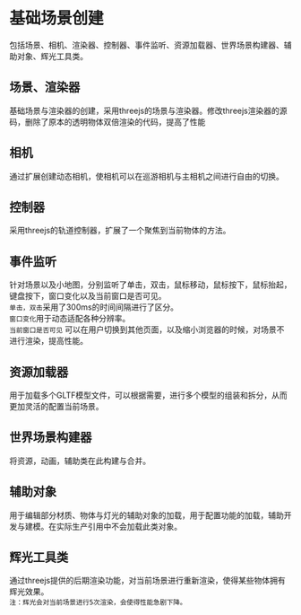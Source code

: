 # 基础场景创建
包括场景、相机、渲染器、控制器、事件监听、资源加载器、世界场景构建器、辅助对象、辉光工具类。   
## 场景、渲染器
基础场景与渲染器的创建，采用threejs的场景与渲染器。修改threejs渲染器的源码，删除了原本的透明物体双倍渲染的代码，提高了性能
## 相机
通过扩展创建动态相机，使相机可以在巡游相机与主相机之间进行自由的切换。
## 控制器
采用threejs的轨道控制器，扩展了一个聚焦到当前物体的方法。

## 事件监听
针对场景以及小地图，分别监听了单击，双击，鼠标移动，鼠标按下，鼠标抬起，键盘按下，窗口变化以及当前窗口是否可见。   
`单击，双击`采用了300ms的时间间隔进行了区分。   
`窗口变化`用于动态适配各种分辨率。   
`当前窗口是否可见` 可以在用户切换到其他页面，以及缩小浏览器的时候，对场景不进行渲染，提高性能。
 
 ## 资源加载器
 用于加载多个GLTF模型文件，可以根据需要，进行多个模型的组装和拆分，从而更加灵活的配置当前场景。

## 世界场景构建器
将资源，动画，辅助类在此构建与合并。

## 辅助对象
用于编辑部分材质、物体与灯光的辅助对象的加载，用于配置功能的加载，辅助开发与建模。在实际生产引用中不会加载此类对象。

## 辉光工具类
通过threejs提供的后期渲染功能，对当前场景进行重新渲染，使得某些物体拥有辉光效果。   
`注：辉光会对当前场景进行5次渲染，会使得性能急剧下降。`
